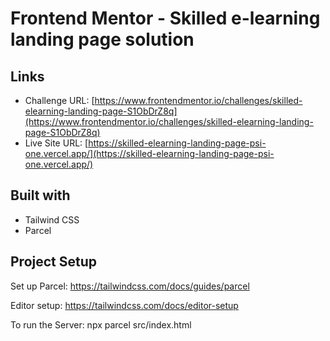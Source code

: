 # Frontend Mentor - Skilled e-learning landing page solution

## Links

- Challenge URL: [https://www.frontendmentor.io/challenges/skilled-elearning-landing-page-S1ObDrZ8q](https://www.frontendmentor.io/challenges/skilled-elearning-landing-page-S1ObDrZ8q)
- Live Site URL: [https://skilled-elearning-landing-page-psi-one.vercel.app/](https://skilled-elearning-landing-page-psi-one.vercel.app/)

## Built with

- Tailwind CSS
- Parcel

## Project Setup

Set up Parcel:
https://tailwindcss.com/docs/guides/parcel

Editor setup:
https://tailwindcss.com/docs/editor-setup

To run the Server:
npx parcel src/index.html
